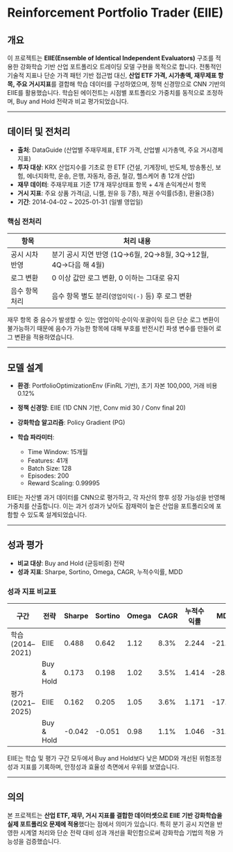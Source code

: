 # Reinforcement Portfolio Trader (EIIE)

## 개요

이 프로젝트는 **EIIE(Ensemble of Identical Independent Evaluators)** 구조를 적용한 강화학습 기반 산업 포트폴리오 트레이딩 모델 구현을 목적으로 합니다. 전통적인 기술적 지표나 단순 가격 패턴 기반 접근법 대신, **산업 ETF 가격, 시가총액, 재무제표 항목, 주요 거시지표**를 결합해 학습 데이터를 구성하였으며, 정책 신경망으로 CNN 기반의 EIIE를 활용했습니다. 학습된 에이전트는 시점별 포트폴리오 가중치를 동적으로 조정하며, Buy and Hold 전략과 비교 평가되었습니다.

---

## 데이터 및 전처리

* **출처**: DataGuide (산업별 주재무제표, ETF 가격, 산업별 시가총액, 주요 거시경제 지표)
* **투자 대상**: KRX 산업지수를 기초로 한 ETF (건설, 기계장비, 반도체, 방송통신, 보험, 에너지화학, 운송, 은행, 자동차, 증권, 철강, 헬스케어 총 12개 산업)
* **재무 데이터**: 주재무제표 기준 17개 재무상태표 항목 + 4개 손익계산서 항목
* **거시 지표**: 주요 상품 가격(금, 니켈, 원유 등 7종), 채권 수익률(5종), 환율(3종)
* **기간**: 2014-04-02 ~ 2025-01-31 (일별 영업일)

### 핵심 전처리

| 항목       | 처리 내용                                          |
| -------- | ---------------------------------------------- |
| 공시 시차 반영 | 분기 공시 지연 반영 (1Q→6월, 2Q→8월, 3Q→12월, 4Q→다음 해 4월) |
| 로그 변환    | 0 이상 값만 로그 변환, 0 이하는 그대로 유지                    |
| 음수 항목 처리 | 음수 항목 별도 분리(`영업이익(-)` 등) 후 로그 변환               |

재무 항목 중 음수가 발생할 수 있는 영업이익·순이익·포괄이익 등은 단순 로그 변환이 불가능하기 때문에 음수가 가능한 항목에 대해 부호를 반전시킨 파생 변수를 만들어 로그 변환을 적용하였습니다.

---

## 모델 설계

* **환경**: PortfolioOptimizationEnv (FinRL 기반), 초기 자본 100,000, 거래 비용 0.12%
* **정책 신경망**: EIIE (1D CNN 기반, Conv mid 30 / Conv final 20)
* **강화학습 알고리즘**: Policy Gradient (PG)
* **학습 파라미터**:

  * Time Window: 15개월
  * Features: 41개
  * Batch Size: 128
  * Episodes: 200
  * Reward Scaling: 0.99995

EIIE는 자산별 과거 데이터를 CNN으로 평가하고, 각 자산의 향후 성장 가능성을 반영해 가중치를 산출합니다. 이는 과거 성과가 낮아도 잠재력이 높은 산업을 포트폴리오에 포함할 수 있도록 설계되었습니다.

---

## 성과 평가

* **비교 대상**: Buy and Hold (균등비중) 전략
* **성과 지표**: Sharpe, Sortino, Omega, CAGR, 누적수익률, MDD

### 성과 지표 비교표

| 구간             | 전략         | Sharpe | Sortino | Omega | CAGR | 누적수익률 | MDD    |
| -------------- | ---------- | ------ | ------- | ----- | ---- | ----- | ------ |
| 학습 (2014–2021) | EIIE       | 0.488  | 0.642   | 1.12  | 8.3% | 2.244 | -21.3% |
|                | Buy & Hold | 0.173  | 0.198   | 1.02  | 3.5% | 1.414 | -28.4% |
| 평가 (2021–2025) | EIIE       | 0.162  | 0.205   | 1.05  | 3.6% | 1.171 | -17.5% |
|                | Buy & Hold | -0.042 | -0.051  | 0.98  | 1.1% | 1.046 | -31.2% |

EIIE는 학습 및 평가 구간 모두에서 Buy and Hold보다 낮은 MDD와 개선된 위험조정 성과 지표를 기록하며, 안정성과 효율성 측면에서 우위를 보였습니다.

---

## 의의

본 프로젝트는 **산업 ETF, 재무, 거시 지표를 결합한 데이터셋으로 EIIE 기반 강화학습을 실제 포트폴리오 문제에 적용**했다는 점에서 의미가 있습니다. 특히 분기 공시 지연을 반영한 시계열 처리와 단순 전략 대비 성과 개선을 확인함으로써 강화학습 기법의 적용 가능성을 검증했습니다.

